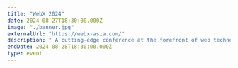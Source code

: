```yaml
---
title: "WebX 2024"
date: 2024-08-27T18:30:00.000Z
image: "./banner.jpg"
externalUrl: "https://webx-asia.com/"
description: " A cutting-edge conference at the forefront of web technology evolution. From AI to AR, experts converge to explore the future of the internet, showcasing innovations and trends shaping digital landscapes globally, driving forward connectivity, accessibility, and user experience in Tokyo's dynamic tech scene."
endDate: 2024-08-28T18:30:00.000Z
type: event
---
```

